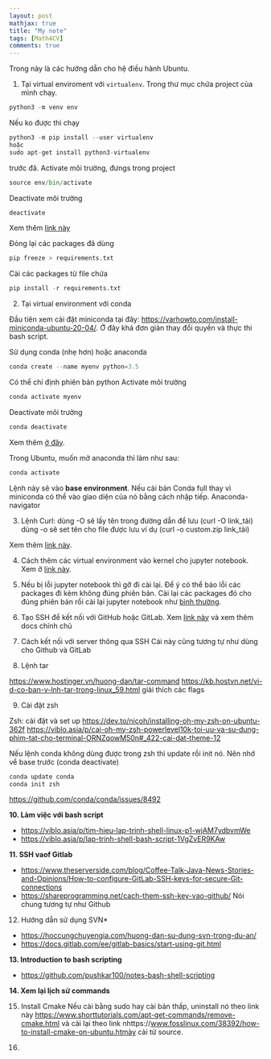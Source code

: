```yaml
---
layout: post
mathjax: true
title: "My note"
tags: [Math4CV]
comments: true
---
```


Trong này là các hướng dẫn cho hệ điều hành Ubuntu.
1. Tại virtual enviroment với `virtualenv`. Trong thư mục chứa project của mình chạy.
```python
python3 -m venv env
```
Nếu ko được thì chạy 
```python
python3 -m pip install --user virtualenv 
hoặc 
sudo apt-get install python3-virtualenv 
```
trước đã.
Activate môi trường, đưngs trong project 
```python 
source env/bin/activate
```
Deactivate môi trường 
```python 
deactivate
```
Xem thêm [link này](https://packaging.python.org/en/latest/guides/installing-using-pip-and-virtual-environments/#creating-a-virtual-environment)

Đóng lại các packages đã dùng
```python
pip freeze > requirements.txt
```
Cài các packages từ file chứa
```python
pip install -r requirements.txt
```
2. Tại virtual environment với conda

Đầu tiên xem cài đặt miniconda tại đây: https://varhowto.com/install-miniconda-ubuntu-20-04/. Ở đây khá đơn giản thay đổi quyền và thực thi bash script.

Sử dụng conda (nhẹ hơn) hoặc anaconda 
```python
conda create --name myenv python=3.5
``` 
Có thể chỉ định phiên bản python
Activate môi trường
```python 
conda activate myenv
```
Deactivate môi trường
```python 
conda deactivate
```
Xem thêm [ở đây](https://docs.conda.io/projects/conda/en/4.6.0/_downloads/52a95608c49671267e40c689e0bc00ca/conda-cheatsheet.pdf).

Trong Ubuntu, muốn mở anaconda thì làm như sau:
```python
conda activate
```
Lệnh này sẽ vào **base environment**. Nếu cài bản Conda full thay vì miniconda có thể vào giao diện của nó bằng cách nhập tiếp.
Anaconda-navigator

3. Lệnh Curl: 
dùng -O sẽ lấy tên trong đường dẫn để lưu (curl -O link_tải)
dùng -o sẽ set tên cho file được lưu ví dụ (curl -o custom.zip link_tải)

Xem thêm [link này](https://www.hostinger.vn/huong-dan/curl-la-gi-cac-lenh-curl-curl-command-can-biet-trong-linux).

4. Cách thêm các virtual environment vào kernel cho jupyter notebook.
Xem ở [link này](https://queirozf.com/entries/jupyter-kernels-how-to-add-change-remove).

5. Nếu bị lỗi jupyter notebook thì gỡ đi cài lại. Để ý có thể báo lỗi các packages đi kèm không đúng phiên bản. Cài lại các packages đó cho đúng phiên bản rồi cài lại jupyter notebook như [bình thường](https://stackoverflow.com/questions/69809832/ipykernel-jupyter-notebook-labs-cannot-import-name-filefind-from-traitlets).

6. Tạo SSH để kết nối với GitHub hoặc GitLab.
Xem [link này](https://shareprogramming.net/cach-them-ssh-key-vao-github/) và xem thêm docs chính chủ

7. Cách kết nối với server thông qua SSH
Cái này cũng tương tự như dùng cho Github và GitLab 

8. Lệnh tar 

https://www.hostinger.vn/huong-dan/tar-command
https://kb.hostvn.net/vi-d-co-ban-v-lnh-tar-trong-linux_59.html giải thích các flags 

9. Cài đặt zsh 

Zsh: cài đặt và set up
https://dev.to/nicoh/installing-oh-my-zsh-on-ubuntu-362f
https://viblo.asia/p/cai-oh-my-zsh-powerlevel10k-toi-uu-va-su-dung-phim-tat-cho-terminal-ORNZqowM50n#_422-cai-dat-theme-12 

Nếu lệnh conda không dùng được trong zsh thì update rồi init nó. Nên nhớ về base trước (conda deactivate)
```python 
conda update conda
conda init zsh
```
https://github.com/conda/conda/issues/8492 

**10. Làm việc với bash script**

- https://viblo.asia/p/tim-hieu-lap-trinh-shell-linux-p1-wjAM7ydbvmWe 
- https://viblo.asia/p/lap-trinh-shell-bash-script-1VgZvER9KAw 

**11. SSH vaof Gitlab** 
- https://www.theserverside.com/blog/Coffee-Talk-Java-News-Stories-and-Opinions/How-to-configure-GitLab-SSH-keys-for-secure-Git-connections
- https://shareprogramming.net/cach-them-ssh-key-vao-github/
Nói chung tương tự như Github

12. Hướng dẫn sử dụng SVN*

- https://hoccungchuyengia.com/huong-dan-su-dung-svn-trong-du-an/
- https://docs.gitlab.com/ee/gitlab-basics/start-using-git.html

**13. Introduction to bash scripting** 

- https://github.com/pushkar100/notes-bash-shell-scripting 

**14. Xem lại lịch sử commands**

15. Install Cmake
Nếu cài bằng sudo hay cài bản thấp, uninstall nó theo link này https://www.shorttutorials.com/apt-get-commands/remove-cmake.html và cài lại theo link nhttps://www.fosslinux.com/38392/how-to-install-cmake-on-ubuntu.htmày cài từ source.

16. 